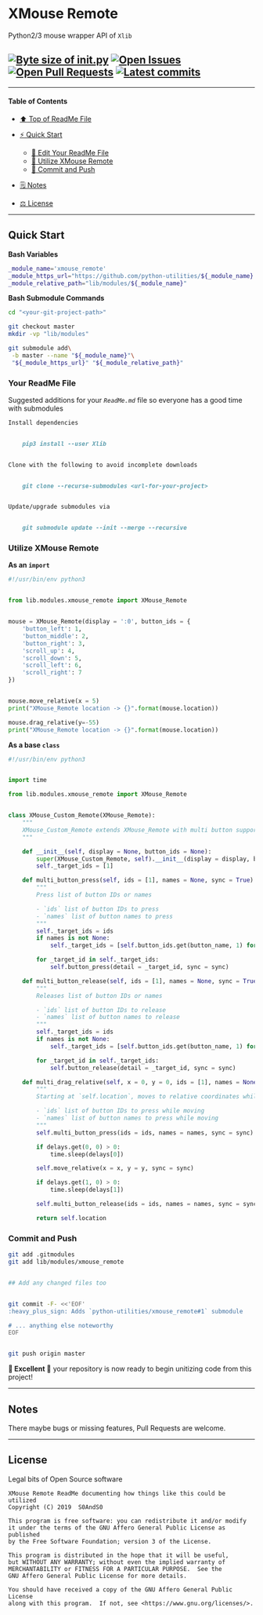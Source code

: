 # XMouse Remote
[heading__title]:
  #xmouse-remote
  "&#x2B06; Top of ReadMe File"


Python2/3 mouse wrapper API of `Xlib`


## [![Byte size of __init__.py][badge__master__xmouse_remote__source_code]][xmouse_remote__master__source_code] [![Open Issues][badge__issues__xmouse_remote]][issues__xmouse_remote] [![Open Pull Requests][badge__pull_requests__xmouse_remote]][pull_requests__xmouse_remote] [![Latest commits][badge__commits__xmouse_remote__master]][commits__xmouse_remote__master]



------


#### Table of Contents


- [:arrow_up: Top of ReadMe File][heading__title]

- [:zap: Quick Start][heading__quick_start]

  - [:memo: Edit Your ReadMe File][heading__your_readme_file]
  - [:snake: Utilize XMouse Remote][heading__utilize]
  - [:floppy_disk: Commit and Push][heading__commit_and_push]

- [&#x1F5D2; Notes][heading__notes]

- [&#x2696; License][heading__license]


------



## Quick Start
[heading__quick_start]:
  #quick-start
  "&#9889; Perhaps as easy as one, 2.0,..."


**Bash Variables**


```Bash
_module_name='xmouse_remote'
_module_https_url="https://github.com/python-utilities/${_module_name}.git"
_module_relative_path="lib/modules/${_module_name}"
```


**Bash Submodule Commands**


```Bash
cd "<your-git-project-path>"

git checkout master
mkdir -vp "lib/modules"

git submodule add\
 -b master --name "${_module_name}"\
 "${_module_https_url}" "${_module_relative_path}"
```


### Your ReadMe File
[heading__your_readme_file]:
  #your-readme-file
  "&#x1F4DD; Suggested additions for your ReadMe.md file so everyone has a good time with submodules"


Suggested additions for your _`ReadMe.md`_ file so everyone has a good time with submodules


```MarkDown
Install dependencies


    pip3 install --user Xlib


Clone with the following to avoid incomplete downloads


    git clone --recurse-submodules <url-for-your-project>


Update/upgrade submodules via


    git submodule update --init --merge --recursive
```


### Utilize XMouse Remote
[heading__utilize]:
  #utilize-xmouse-remote
  "&#x1F40D; How to make use of this submodule within another project"


**As an `import`**


```Python
#!/usr/bin/env python3


from lib.modules.xmouse_remote import XMouse_Remote


mouse = XMouse_Remote(display = ':0', button_ids = {
    'button_left': 1,
    'button_middle': 2,
    'button_right': 3,
    'scroll_up': 4,
    'scroll_down': 5,
    'scroll_left': 6,
    'scroll_right': 7
})


mouse.move_relative(x = 5)
print("XMouse_Remote location -> {}".format(mouse.location))

mouse.drag_relative(y=-55)
print("XMouse_Remote location -> {}".format(mouse.location))
```


**As a base `class`**


```Python
#!/usr/bin/env python3


import time

from lib.modules.xmouse_remote import XMouse_Remote


class XMouse_Custom_Remote(XMouse_Remote):
    """
    XMouse_Custom_Remote extends XMouse_Remote with multi button support
    """

    def __init__(self, display = None, button_ids = None):
        super(XMouse_Custom_Remote, self).__init__(display = display, button_ids = button_ids)
        self._target_ids = [1]

    def multi_button_press(self, ids = [1], names = None, sync = True):
        """
        Press list of button IDs or names

        - `ids` list of button IDs to press
        - `names` list of button names to press
        """
        self._target_ids = ids
        if names is not None:
            self._target_ids = [self.button_ids.get(button_name, 1) for button_name in names]

        for _target_id in self._target_ids:
            self.button_press(detail = _target_id, sync = sync)

    def multi_button_release(self, ids = [1], names = None, sync = True):
        """
        Releases list of button IDs or names

        - `ids` list of button IDs to release
        - `names` list of button names to release
        """
        self._target_ids = ids
        if names is not None:
            self._target_ids = [self.button_ids.get(button_name, 1) for button_name in names]

        for _target_id in self._target_ids:
            self.button_release(detail = _target_id, sync = sync)

    def multi_drag_relative(self, x = 0, y = 0, ids = [1], names = None, sync = True, delays = {0: 0.01, 1: 0.01}):
        """
        Starting at `self.location`, moves to relative coordinates while pressing defined button IDs or names

        - `ids` list of button IDs to press while moving
        - `names` list of button names to press while moving
        """
        self.multi_button_press(ids = ids, names = names, sync = sync)

        if delays.get(0, 0) > 0:
            time.sleep(delays[0])

        self.move_relative(x = x, y = y, sync = sync)

        if delays.get(1, 0) > 0:
            time.sleep(delays[1])

        self.multi_button_release(ids = ids, names = names, sync = sync)

        return self.location
```


### Commit and Push
[heading__commit_and_push]:
  #commit-and-push
  "&#x1F4BE; It may be just this easy..."


```Bash
git add .gitmodules
git add lib/modules/xmouse_remote


## Add any changed files too


git commit -F- <<'EOF'
:heavy_plus_sign: Adds `python-utilities/xmouse_remote#1` submodule

# ... anything else noteworthy
EOF


git push origin master
```


**:tada: Excellent :tada:** your repository is now ready to begin unitizing code from this project!


___


## Notes
[heading__notes]:
  #notes
  "&#x1F5D2; Additional resources and things to keep in mind when developing"


There maybe bugs or missing features, Pull Requests are welcome.

___


## License
[heading__license]:
  #license
  "&#x2696; Legal bits of Open Source software"


Legal bits of Open Source software


```
XMouse Remote ReadMe documenting how things like this could be utilized
Copyright (C) 2019  S0AndS0

This program is free software: you can redistribute it and/or modify
it under the terms of the GNU Affero General Public License as published
by the Free Software Foundation; version 3 of the License.

This program is distributed in the hope that it will be useful,
but WITHOUT ANY WARRANTY; without even the implied warranty of
MERCHANTABILITY or FITNESS FOR A PARTICULAR PURPOSE.  See the
GNU Affero General Public License for more details.

You should have received a copy of the GNU Affero General Public License
along with this program.  If not, see <https://www.gnu.org/licenses/>.
```



[badge__commits__xmouse_remote__master]:
  https://img.shields.io/github/last-commit/python-utilities/xmouse_remote/master.svg

[commits__xmouse_remote__master]:
  https://github.com/python-utilities/xmouse_remote/commits/master
  "&#x1F4DD; History of changes on this branch"


[xmouse_remote__community]:
  https://github.com/python-utilities/xmouse_remote/community
  "&#x1F331; Dedicated to functioning code"


[xmouse_remote__gh_pages]:
  https://github.com/python-utilities/xmouse_remote/tree/gh-pages
  "Source code examples hosted thanks to GitHub Pages!"



[badge__demo__xmouse_remote]:
  https://img.shields.io/website/https/python-utilities.github.io/xmouse_remote/index.html.svg?down_color=darkorange&down_message=Offline&label=Demo&logo=Demo%20Site&up_color=success&up_message=Online

[demo__xmouse_remote]:
  https://python-utilities.github.io/xmouse_remote/index.html
  "&#x1F52C; Check the example collection tests"


[badge__issues__xmouse_remote]:
  https://img.shields.io/github/issues/python-utilities/xmouse_remote.svg

[issues__xmouse_remote]:
  https://github.com/python-utilities/xmouse_remote/issues
  "&#x2622; Search for and _bump_ existing issues or open new issues for project maintainer to address."


[badge__pull_requests__xmouse_remote]:
  https://img.shields.io/github/issues-pr/python-utilities/xmouse_remote.svg

[pull_requests__xmouse_remote]:
  https://github.com/python-utilities/xmouse_remote/pulls
  "&#x1F3D7; Pull Request friendly, though please check the Community guidelines"


[badge__master__xmouse_remote__source_code]:
  https://img.shields.io/github/size/python-utilities/xmouse_remote/__init__.py.svg?label=__init__.py

[xmouse_remote__master__source_code]:
  https://github.com/python-utilities/xmouse_remote/blob/master/__init__.py
  "&#x2328; Project source, one Python file of importable code!"

